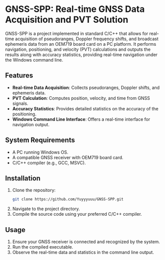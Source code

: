 # GNSS-SPP: Real-time GNSS Data Acquisition and PVT Solution

GNSS-SPP is a project implemented in standard C/C++ that allows for real-time acquisition of pseudoranges, Doppler frequency shifts, and broadcast ephemeris data from an OEM719 board card on a PC platform. It performs navigation, positioning, and velocity (PVT) calculations and outputs the results along with accuracy statistics, providing real-time navigation under the Windows command line.

## Features

- **Real-time Data Acquisition**: Collects pseudoranges, Doppler shifts, and ephemeris data.
- **PVT Calculation**: Computes position, velocity, and time from GNSS signals.
- **Accuracy Statistics**: Provides detailed statistics on the accuracy of the positioning.
- **Windows Command Line Interface**: Offers a real-time interface for navigation output.

## System Requirements

- A PC running Windows OS.
- A compatible GNSS receiver with OEM719 board card.
- C/C++ compiler (e.g., GCC, MSVC).

## Installation

1. Clone the repository:
   ```sh
   git clone https://github.com/Yuyyyuuu/GNSS-SPP.git
   ```
2. Navigate to the project directory.
3. Compile the source code using your preferred C/C++ compiler.

## Usage

1. Ensure your GNSS receiver is connected and recognized by the system.
2. Run the compiled executable.
3. Observe the real-time data and statistics in the command line output.
